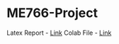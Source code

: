 # ME766-Project

Latex Report - [Link](https://www.overleaf.com/project/60913277802ae327e54453a0)
Colab File - [Link](https://colab.research.google.com/drive/1vdQapqbBaHIuCmMNaojxZ28pxtPfv7RN?usp=sharing)
